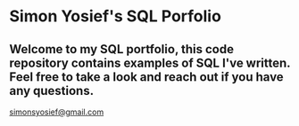 # Simon Yosief's SQL Porfolio

## Welcome to my SQL portfolio, this code repository contains examples of SQL I've written. Feel free to take a look and reach out if you have any questions.
simonsyosief@gmail.com
